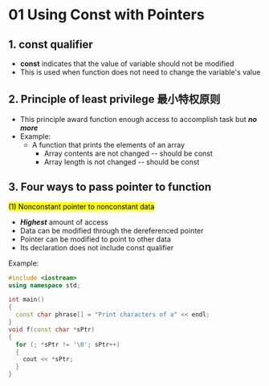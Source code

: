 # 01 Using Const with Pointers
## 1. **const** qualifier

* **const** indicates that the value of variable should not be modified
* This is used when function does not need to change the variable's value

## 2. Principle of least privilege 最小特权原则
* This principle award function enough access to accomplish task but ***no more***
* Example:
  * A function that prints the elements of an array
    * Array contents are not changed -- should be const
    * Array length is not changed -- should be const

## 3. Four ways to pass pointer to function
<mark>(1) Nonconstant pointer to nonconstant data</mark>
* ***Highest*** amount of access
* Data can be modified through the dereferenced pointer
* Pointer can be modified to point to other data
* Its declaration does not include const qualifier

Example:
```c++
#include <iostream>
using namespace std;

int main()
{
  const char phrase[] = "Print characters of a" << endl;
}
void f(const char *sPtr)
{
  for (; *sPtr != '\0'; sPtr++)
  {
    cout << *sPtr;
  }
}
```